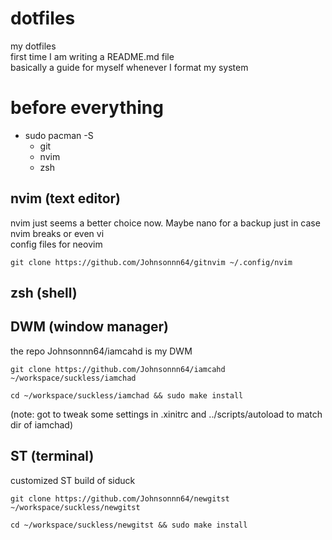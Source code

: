 # dotfiles
my dotfiles </BR>
first time I am writing a README.md file </BR>
basically a guide for myself whenever I format my system

# before everything
* sudo pacman -S 
  * git
  * nvim
  * zsh

## nvim (text editor)
nvim just seems a better choice now. Maybe nano for a backup just in case nvim breaks or even vi </BR>
config files for neovim 
```
git clone https://github.com/Johnsonnn64/gitnvim ~/.config/nvim
```

## zsh (shell)


## DWM (window manager)
the repo Johnsonnn64/iamcahd is my DWM 
```
git clone https://github.com/Johnsonnn64/iamcahd ~/workspace/suckless/iamchad

cd ~/workspace/suckless/iamchad && sudo make install
```
(note: got to tweak some settings in .xinitrc and ../scripts/autoload to match dir of iamchad)

## ST (terminal)
customized ST build of siduck 
```
git clone https://github.com/Johnsonnn64/newgitst ~/workspace/suckless/newgitst

cd ~/workspace/suckless/newgitst && sudo make install
```

